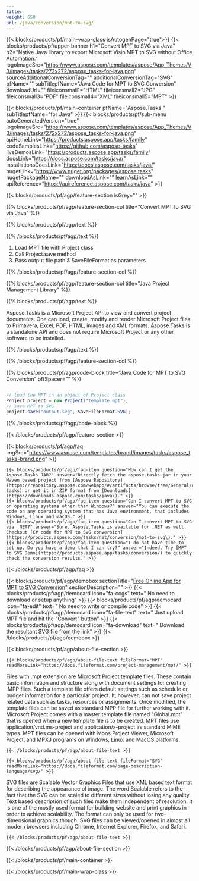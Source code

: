 ```yaml
---
title:  
weight: 650
url: /java/conversion/mpt-to-svg/ 
---
```


{{< blocks/products/pf/main-wrap-class isAutogenPage="true">}}
{{< blocks/products/pf/upper-banner h1="Convert MPT to SVG via Java" h2="Native Java library to export Microsoft Visio MPT to SVG without Office Automation." logoImageSrc="https://www.aspose.com/templates/aspose/App_Themes/V3/images/tasks/272x272/aspose_tasks-for-java.png" sourceAdditionalConversionTag="" additionalConversionTag="SVG" pfName="" subTitlepfName="Java Code for MPT to SVG Conversion" downloadUrl="" fileiconsmall1="HTML" fileiconsmall2="JPG" fileiconsmall3="PDF" fileiconsmall4="XML" fileiconsmall5="MPT" >}}

{{< blocks/products/pf/main-container pfName="Aspose.Tasks " subTitlepfName="for Java" >}}
{{< blocks/products/pf/sub-menu autoGeneratedVersion="true" logoImageSrc="https://www.aspose.com/templates/aspose/App_Themes/V3/images/tasks/272x272/aspose_tasks-for-java.png" apiHomeLink="https://products.aspose.app/tasks/family" codeSamplesLink="https://github.com/aspose-tasks" liveDemosLink="https://products.aspose.app/tasks/family" docsLink="https://docs.aspose.com/tasks/java/" installationsDocsLink="https://docs.aspose.com/tasks/java/" nugetLink="https://www.nuget.org/packages/aspose.tasks" nugetPackageName="" downloadAsLink="" learnAsLink="" apiReference="https://apireference.aspose.com/tasks/java" >}}

{{< blocks/products/pf/agp/feature-section isGrey="" >}}

{{% blocks/products/pf/agp/feature-section-col title="Convert MPT to SVG via Java" %}}

{{% blocks/products/pf/agp/text %}}

{{% /blocks/products/pf/agp/text %}}

1.  Load MPT file with Project class
1.  Call Project.save method
1.  Pass output file path & SaveFileFormat as parameters

{{% /blocks/products/pf/agp/feature-section-col %}}

{{% blocks/products/pf/agp/feature-section-col title="Java Project Management Library" %}}

{{% blocks/products/pf/agp/text %}}

 Aspose.Tasks is a Microsoft Project API to view and convert project documents. One can load, create, modify and render Microsoft Project files to Primavera, Excel, PDF, HTML, images and XML formats. Aspose.Tasks is a standalone API and does not require Microsoft Project or any other software to be installed.

{{% /blocks/products/pf/agp/text %}}

{{% /blocks/products/pf/agp/feature-section-col %}}

{{% blocks/products/pf/agp/code-block title="Java Code for MPT to SVG Conversion" offSpacer="" %}}

```cs

// load the MPT in an object of Project class
Project project = new Project("template.mpt");
// save MPT as SVG 
project.save("output.svg", SaveFileFormat.SVG);

```

{{% /blocks/products/pf/agp/code-block %}}

{{< /blocks/products/pf/agp/feature-section >}}

{{< blocks/products/pf/agp/faq imgSrc="https://www.aspose.com/templates/brand/images/tasks/aspose_tasks-brand.png" >}}

    {{< blocks/products/pf/agp/faq-item question="How can I get the Aspose.Tasks JAR?" answer="Directly fetch the aspose.tasks.jar in your Maven based project from [Aspose Repository](https://repository.aspose.com/webapp/#/artifacts/browse/tree/General/repo/com/aspose/aspose-tasks) or get it in ZIP format from [Downloads](https://downloads.aspose.com/tasks/java\)." >}}
    {{< blocks/products/pf/agp/faq-item question="Can I convert MPT to SVG on operating systems other than Windows?" answer="You can execute the code on any operating system that has Java environment, that includes Windows, Linux and macOS." >}}
    {{< blocks/products/pf/agp/faq-item question="Can I convert MPT to SVG via .NET?" answer="Sure. Aspose.Tasks is available for .NET as well. Checkout [C# code for MPT to SVG conversion](https://products.aspose.com/tasks/net/conversion/mpt-to-svg\)." >}}
    {{< blocks/products/pf/agp/faq-item question="I do not have time to set up. Do you have a demo that I can try?" answer="Indeed. Try [MPT to SVG Demo](https://products.aspose.app/tasks/conversion/) to quickly check the conversion results." >}}
 
{{< /blocks/products/pf/agp/faq >}}

<!-- aboutfile Starts -->

{{< blocks/products/pf/agp/demobox sectionTitle="[Free Online App for MPT to SVG Conversion](https://products.aspose.app/tasks/conversion/mpt-to-svg)" sectionDescription="" >}}
        {{< blocks/products/pf/agp/democard icon="fa-cogs" text=" No need to download or setup anything" >}}
        {{< blocks/products/pf/agp/democard icon="fa-edit" text=" No need to write or compile code" >}}
        {{< blocks/products/pf/agp/democard icon="fa-file-text" text=" Just upload MPT file and hit the \"Convert\" button" >}}
        {{< blocks/products/pf/agp/democard icon="fa-download" text=" Download the resultant SVG file from the link" >}}
{{< /blocks/products/pf/agp/demobox >}}

{{< blocks/products/pf/agp/about-file-section >}}

    {{< blocks/products/pf/agp/about-file-text fileFormat="MPT" readMoreLink="https://docs.fileformat.com/project-management/mpt/" >}}
Files with .mpt extension are Microsoft Project template files. These contain basic information and structure along with document settings for creating .MPP files. Such a template file offers default settings such as schedule or budget information for a particular project. It, however, can not save project related data such as tasks, resources or assignments. Once modified, the template files can be saved as standard MPP file for further working with it. Microsoft Project comes with a master template file named "Global.mpt" that is opened when a new template file is to be created. MPT files use application/vnd.ms-project and application/x-project as standard MIME types. MPT files can be opened with Moos Project Viewer, Microsoft Project, and MPXJ programs on Windows, Linux and MacOS platforms.

    {{< /blocks/products/pf/agp/about-file-text >}}

    {{< blocks/products/pf/agp/about-file-text fileFormat="SVG" readMoreLink="https://docs.fileformat.com/page-description-language/svg/" >}}
SVG files are Scalable Vector Graphics Files that use XML based text format for describing the appearance of image. The word Scalable refers to the fact that the SVG can be scaled to different sizes without losing any quality. Text based description of such files make them independent of resolution. It is one of the mostly used format for building website and print graphics in order to achieve scalability. The format can only be used for two-dimensional graphics though. SVG files can be viewed/opened in almost all modern browsers including Chrome, Internet Explorer, Firefox, and Safari.

    {{< /blocks/products/pf/agp/about-file-text >}}

{{< /blocks/products/pf/agp/about-file-section >}}

<!-- aboutfile Ends -->

{{< /blocks/products/pf/main-container >}}
    
{{< /blocks/products/pf/main-wrap-class >}}